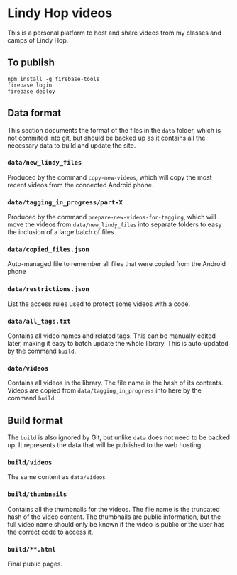 # Lindy Hop videos

This is a personal platform to host and share videos from my classes and camps of Lindy Hop.

## To publish

```shell
npm install -g firebase-tools
firebase login
firebase deploy
```

## Data format

This section documents the format of the files in the `data` folder, which is not commited into git, but should be
backed up as it contains all the necessary data to build and update the site.

### `data/new_lindy_files`

Produced by the command `copy-new-videos`, which will copy the most recent videos from the connected Android phone.

### `data/tagging_in_progress/part-X`

Produced by the command `prepare-new-videos-for-tagging`, which will move the videos from `data/new_lindy_files` into
separate folders to easy the inclusion of a large batch of files

### `data/copied_files.json`

Auto-managed file to remember all files that were copied from the Android phone

### `data/restrictions.json`

List the access rules used to protect some videos with a code.

### `data/all_tags.txt`

Contains all video names and related tags. This can be manually edited later, making it easy to batch update the whole
library. This is auto-updated by the command `build`.

### `data/videos`

Contains all videos in the library. The file name is the hash of its contents. Videos are copied from
`data/tagging_in_progress` into here by the command `build`.

## Build format

The `build` is also ignored by Git, but unlike `data` does not need to be backed up. It represents the data that will
be published to the web hosting.

### `build/videos`

The same content as `data/videos`

### `build/thumbnails`

Contains all the thumbnails for the videos. The file name is the truncated hash of the video content. The thumbnails are
public information, but the full video name should only be known if the video is public or the user has the correct code
to access it.

### `build/**.html`

Final public pages.
